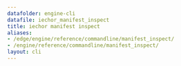 ```yaml
---
datafolder: engine-cli
datafile: iechor_manifest_inspect
title: iechor manifest inspect
aliases:
- /edge/engine/reference/commandline/manifest_inspect/
- /engine/reference/commandline/manifest_inspect/
layout: cli
---
```


<!--
This page is automatically generated from iEchor's source code. If you want to
suggest a change to the text that appears here, open a ticket or pull request
in the source repository on GitHub:

https://github.com/iechor/cli
-->
